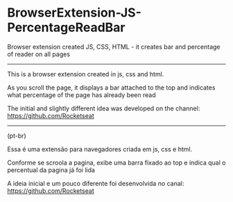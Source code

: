 # BrowserExtension-JS-PercentageReadBar
 Browser extension created JS, CSS, HTML - it creates bar and percentage of reader on all pages

***

This is a browser extension created in js, css and html.

As you scroll the page, it displays a bar attached to the top and indicates what percentage of the page has already been read

The initial and slightly different idea was developed on the channel: https://github.com/Rocketseat

***

(pt-br)

Essa é uma extensão para navegadores criada em js, css e html.

Conforme se scroola a pagina, exibe uma barra fixado ao top e indica qual o percentual da pagina já foi lida

A ideia inicial e um pouco diferente foi desenvolvida no canal: https://github.com/Rocketseat
